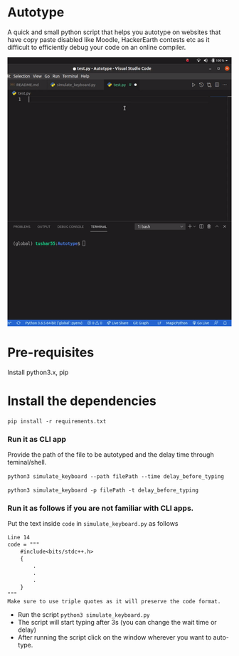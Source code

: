 # Autotype
A quick and small python script that helps you autotype on websites that have copy paste disabled like Moodle, HackerEarth contests etc as it difficult to efficiently debug your code on an online compiler.

<img src="./demo.gif?raw=true">

# Pre-requisites
Install python3.x, pip 

# Install the dependencies
`pip install -r requirements.txt`

### Run it as CLI app

Provide the path of the file to be autotyped and the delay time through teminal/shell.

`python3 simulate_keyboard --path filePath --time delay_before_typing`

`python3 simulate_keyboard -p filePath -t delay_before_typing`


### Run it as follows if you are not familiar with CLI apps.
Put the text inside `code` in `simulate_keyboard.py` as follows

```
Line 14
code = """
    #include<bits/stdc++.h>
    {
        .
        .
        .
    }
"""
Make sure to use triple quotes as it will preserve the code format.
```
- Run the script `python3 simulate_keyboard.py`
- The script will start typing after 3s (you can change the wait time or delay)
- After running the script click on the window wherever you want to auto-type.
 